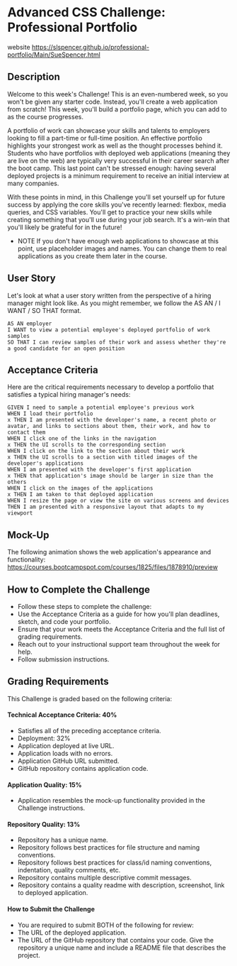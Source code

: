 # Advanced CSS Challenge: Professional Portfolio
website https://slspencer.github.io/professional-portfolio/Main/SueSpencer.html

## Description
Welcome to this week's Challenge! This is an even-numbered week, so you won't be given any starter code. Instead, you'll create a web application from scratch! This week, you'll build a portfolio page, which you can add to as the course progresses.

A portfolio of work can showcase your skills and talents to employers looking to fill a part-time or full-time position. An effective portfolio highlights your strongest work as well as the thought processes behind it. Students who have portfolios with deployed web applications (meaning they are live on the web) are typically very successful in their career search after the boot camp. This last point can't be stressed enough: having several deployed projects is a minimum requirement to receive an initial interview at many companies.

With these points in mind, in this Challenge you'll set yourself up for future success by applying the core skills you've recently learned: flexbox, media queries, and CSS variables. You'll get to practice your new skills while creating something that you'll use during your job search. It's a win-win that you'll likely be grateful for in the future!

* NOTE
If you don't have enough web applications to showcase at this point, use placeholder images and names. You can change them to real applications as you create them later in the course.

## User Story
Let's look at what a user story written from the perspective of a hiring manager might look like. As you might remember, we follow the AS AN / I WANT / SO THAT format.
```
AS AN employer
I WANT to view a potential employee's deployed portfolio of work samples
SO THAT I can review samples of their work and assess whether they're a good candidate for an open position
```

## Acceptance Criteria
Here are the critical requirements necessary to develop a portfolio that satisfies a typical hiring manager's needs:
```
GIVEN I need to sample a potential employee's previous work
WHEN I load their portfolio
x THEN I am presented with the developer's name, a recent photo or avatar, and links to sections about them, their work, and how to contact them
WHEN I click one of the links in the navigation
x THEN the UI scrolls to the corresponding section
WHEN I click on the link to the section about their work
x THEN the UI scrolls to a section with titled images of the developer's applications
WHEN I am presented with the developer's first application
x THEN that application's image should be larger in size than the others
WHEN I click on the images of the applications
x THEN I am taken to that deployed application
WHEN I resize the page or view the site on various screens and devices
THEN I am presented with a responsive layout that adapts to my viewport
```

## Mock-Up
The following animation shows the web application's appearance and functionality:
https://courses.bootcampspot.com/courses/1825/files/1878910/preview


## How to Complete the Challenge
* Follow these steps to complete the challenge:
* Use the Acceptance Criteria as a guide for how you'll plan deadlines, sketch, and code your portfolio.
* Ensure that your work meets the Acceptance Criteria and the full list of grading requirements.
* Reach out to your instructional support team throughout the week for help.
* Follow submission instructions.

## Grading Requirements
This Challenge is graded based on the following criteria:

#### Technical Acceptance Criteria: 40%
* Satisfies all of the preceding acceptance criteria.
* Deployment: 32%
* Application deployed at live URL.
* Application loads with no errors.
* Application GitHub URL submitted.
* GitHub repository contains application code.

#### Application Quality: 15%
* Application resembles the mock-up functionality provided in the Challenge instructions.

#### Repository Quality: 13%
* Repository has a unique name.
* Repository follows best practices for file structure and naming conventions.
* Repository follows best practices for class/id naming conventions, indentation, quality comments, etc.
* Repository contains multiple descriptive commit messages.
* Repository contains a quality readme with description, screenshot, link to deployed application.

#### How to Submit the Challenge
* You are required to submit BOTH of the following for review:
* The URL of the deployed application.
* The URL of the GitHub repository that contains your code. Give the repository a unique name and include a README file that describes the project.
